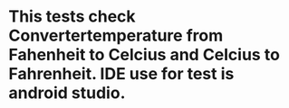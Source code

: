 # This tests check Convertertemperature from Fahenheit to Celcius and Celcius to Fahrenheit. IDE use for test is android studio.
